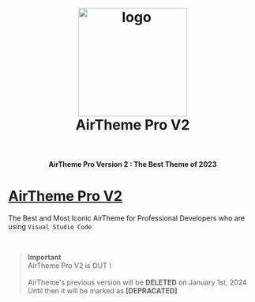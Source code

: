 <h1 align="center">
  <br>
    <img src="https://i.ibb.co/2Wpr9XQ/Icon.png" href="https://marketplace.visualstudio.com/items?itemName=MohamedAfraz.air-theme-pro-v2" alt="logo" width="220">
  <br>
  AirTheme Pro V2
  <br>
  <br>
</h1>

<h4 align="center">AirTheme Pro Version 2 : The Best Theme of 2023 </></h4>

# [AirTheme Pro V2](https://marketplace.visualstudio.com/items?itemName=MohamedAfraz.air-theme-pro-v2)

The Best and Most Iconic AirTheme for Professional Developers who are using `Visual Studio Code`

<br>

 > **Important**</br> AirTheme Pro V2 is OUT !</br> </br> AirTheme's previous version will be **DELETED** on January 1st, 2024</br> Until then it will be marked as **[DEPRACATED]** 
